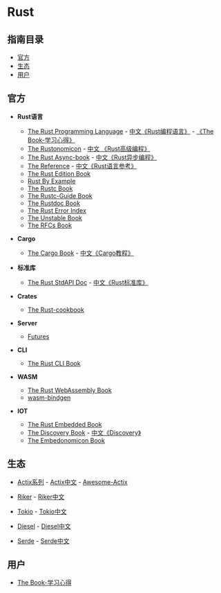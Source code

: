 # Rust

## 指南目录

- [官方](官方)
- [生态](#生态)
- [用户](#用户)

## 官方

- **Rust语言**
  - [The Rust Programming Language](https://doc.rust-lang.org/book/index.html) - [中文《Rust编程语言》](/langs/rust/rust/book/) - [《The Book-学习心得》](/langs/rust/user/book-exp/)
  - [The Rustonomicon](https://doc.rust-lang.org/nomicon/index.html) - [中文 《Rust高级编程》](/langs/rust/rust/advrust/)
  - [The Rust Async-book](https://rust-lang.github.io/async-book/) - [中文《Rust异步编程》](/langs/rust/rust/async-rust/)
  - [The Reference](https://doc.rust-lang.org/reference/index.html) - [中文《Rust语言参考》](/langs/rust/rust/reference/)
  - [The Rust Edition Book](https://rust-lang-nursery.github.io/edition-guide/introduction.html)
  - [Rust By Example](https://doc.rust-lang.org/rust-by-example/index.html)
  - [The Rustc Book](https://doc.rust-lang.org/rustc/index.html)
  - [The Rustc-Guide Book](https://rust-lang.github.io/rustc-guide/)
  - [The Rustdoc Book](https://doc.rust-lang.org/rustdoc/index.html)
  - [The Rust Error Index](https://doc.rust-lang.org/error-index.html)
  - [The Unstable Book](https://doc.rust-lang.org/unstable-book/index.html)
  - [The RFCs Book](https://rust-lang.github.io/rfcs/)

- **Cargo**

  - [The Cargo Book](https://doc.rust-lang.org/cargo/index.html) - [中文《Cargo教程》](/langs/rust/rust/cargo/)

- **标准库**

  - [The Rust StdAPI Doc](https://doc.rust-lang.org/std/index.html) - [中文《Rust标准库》](/langs/rust/rust/rust-std/std)

- **Crates**

  - [The Rust-cookbook](https://rust-lang-nursery.github.io/rust-cookbook/)

- **Server**

  - [Futures](https://rust-lang-nursery.github.io/futures-api-docs/0.3.0-alpha.19/futures/)

- **CLI**

  - [The Rust CLI Book](https://rust-lang-nursery.github.io/cli-wg/)

- **WASM**

  - [The Rust WebAssembly Book](https://rustwasm.github.io/book/)
  - [wasm-bindgen](https://rustwasm.github.io/wasm-bindgen/)

- **IOT**

  - [The Rust Embedded Book](https://rust-embedded.github.io/book/)
  - [The Discovery Book](https://rust-embedded.github.io/discovery/) - [中文《Discovery》](/langs/rust/rust/discovery/)
  - [The Embedonomicon Book](https://docs.rust-embedded.org/embedonomicon/)

## 生态

- [Actix系列](https://github.com/actix/) - [Actix中文](/langs/rust/crate/actix/) - [Awesome-Actix](/www/rust/actix.html)

- [Riker](https://github.com/riker-rs/riker) - [Riker中文](/langs/rust/crate/riker/)

- [Tokio](https://github.com/tokio-rs/tokio) - [Tokio中文](/langs/rust/crate/tokio/)

- [Diesel](https://github.com/diesel-rs/diesel) - [Diesel中文](/langs/rust/crate/diesel/)

- [Serde](https://github.com/serde-rs/serde) - [Serde中文](/langs/rust/crate/serde/)

## 用户

- [The Book-学习心得](/langs/rust/user/book-exp/)
